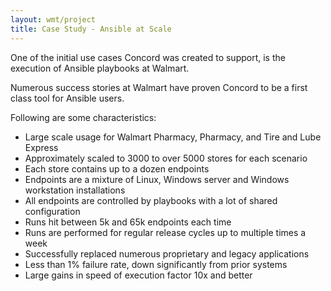 ```yaml
---
layout: wmt/project
title: Case Study - Ansible at Scale
---
```


One of the initial use cases Concord was created to support, is the execution
of Ansible playbooks at Walmart.

Numerous success stories at Walmart have proven Concord to be a first class tool
for Ansible users.

Following are some characteristics: 

- Large scale usage for Walmart Pharmacy, Pharmacy, and Tire and Lube Express
- Approximately scaled to 3000 to over 5000 stores for each scenario
- Each store contains up to a dozen endpoints
- Endpoints are a mixture of Linux, Windows server and Windows workstation
  installations
- All endpoints are controlled by playbooks with a lot of shared configuration
- Runs hit between 5k and 65k endpoints each time
- Runs are performed for regular release cycles up to multiple times a week
- Successfully replaced numerous proprietary and legacy applications
- Less than 1% failure rate, down significantly from prior systems
- Large gains in speed of execution factor 10x and better


